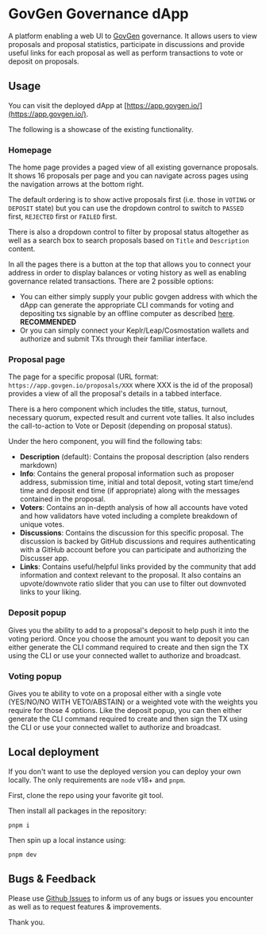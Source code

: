 # GovGen Governance dApp

A platform enabling a web UI to [GovGen](https://govgen.io) governance. It allows users to view proposals and proposal statistics, participate in discussions and provide useful links for each proposal as well as perform transactions to vote or deposit on proposals.

## Usage

You can visit the deployed dApp at [https://app.govgen.io/](https://app.govgen.io/).

The following is a showcase of the existing functionality.

### Homepage

The home page provides a paged view of all existing governance proposals. It shows 16 proposals per page and you can navigate across pages using the navigation arrows at the bottom right.

The default ordering is to show active proposals first (i.e. those in `VOTING` or `DEPOSIT` state) but you can use the dropdown control to switch to `PASSED` first, `REJECTED` first or `FAILED` first.

There is also a dropdown control to filter by proposal status altogether as well as a search box to search proposals based on `Title` and `Description` content.

In all the pages there is a button at the top that allows you to connect your address in order to display balances or voting history as well as enabling governance related transactions. There are 2 possible options:
- You can either simply supply your public govgen address with which the dApp can generate the appropriate CLI commands for voting and depositing txs signable by an offline computer as described [here](https://github.com/atomone-hub/govgen-proposals/blob/main/submit-tx-securely.md). **RECOMMENDED**
- Or you can simply connect your Keplr/Leap/Cosmostation wallets and authorize and submit TXs through their familiar interface.

### Proposal page

The page for a specific proposal (URL format: `https://app.govgen.io/proposals/XXX` where XXX is the id of the proposal) provides a view of all the proposal's details in a tabbed interface.

There is a hero component which includes the title, status, turnout, necessary quorum, expected result and current vote tallies. It also includes the call-to-action to Vote or Deposit (depending on proposal status).

Under the hero component, you will find the following tabs:

- **Description** (default): Contains the proposal description (also renders markdown)
- **Info**: Contains the general proposal information such as proposer address, submission time, initial and total deposit, voting start time/end time and deposit end time (if appropriate) along with the messages contained in the proposal.
- **Voters**: Contains an in-depth analysis of how all accounts have voted and how validators have voted including a complete breakdown of unique votes.
- **Discussions**: Contains the discussion for this specific proposal. The discussion is backed by GitHub discussions and requires authenticating with a GitHub account before you can participate and authorizing the Discusser app.
- **Links**: Contains useful/helpful links provided by the community that add information and context relevant to the proposal. It also contains an upvote/downvote ratio slider that you can use to filter out downvoted links to your liking.

### Deposit popup

Gives you the ability to add to a proposal's deposit to help push it into the voting periord. Once you choose the amount you want to deposit you can either generate the CLI command required to create and then sign the TX using the CLI or use your connected wallet to authorize and broadcast.

### Voting popup

Gives you te ability to vote on a proposal either with a single vote (YES/NO/NO WITH VETO/ABSTAIN) or a weighted vote with the weights you require for those 4 options. Like the deposit popup, you can then either generate the CLI command required to create and then sign the TX using the CLI or use your connected wallet to authorize and broadcast.

## Local deployment

If you don't want to use the deployed version you can deploy your own locally. The only requirements are `node` v18+ and `pnpm`.

First, clone the repo using your favorite git tool.

Then install all packages in the repository:

```
pnpm i
```

Then spin up a local instance using:

```
pnpm dev
```

## Bugs & Feedback

Please use [Github Issues](https://github.com/allinbits/govgen-governance-dapp/issues) to inform us of any bugs or issues you encounter as well as to request features & improvements.

Thank you.